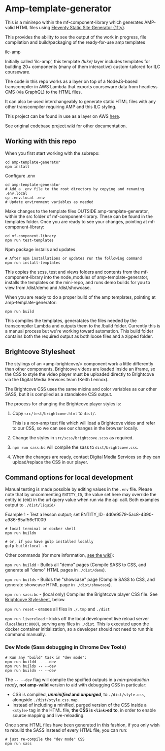 # Amp-template-generator

This is a minirepo within the mf-component-library which generates AMP-valid HTML files using [Eleventy Static Site Generator (11ty)](https://www.11ty.dev/docs/). 

This provides the ability to see the output of the work in progress, file compilation and build/packaging of the ready-for-use amp templates

ilc-amp

Initially called 'ilc-amp', this template *(luke)* layer includes templates for building 20+ components (many of them interactive) custom-tailored for ILC courseware.

The code in this repo works as a layer on top of a NodeJS-based transcompiler in AWS Lambda that exports courseware data from headless CMS (via GraphQL) to the HTML files. 

It can also be used interchangeably to generate static HTML files with any other transcompiler requiring AMP and this ILC styling. 

This project can be found in use as a layer on AWS [here](https://ca-central-1.console.aws.amazon.com/lambda/home?region=ca-central-1#/functions/tatooine-prod-compile?tab=configuration). 

See original codebase [project wiki](https://gitlab.tvo.org/content-solutions/courseware-graphql-output/wikis/) for other documentation.


## Working with this repo

When you first start working with the subrepo:
```
cd amp-template-generator
npm install

```
Configure .env
```
cd amp-template-generator
# Add a .env file to the root directory by copying and renaming .env.local 
cp .env.local .env
# Update environment variables as needed
```

Make changes to the template files OUTSIDE amp-template-generator, within the src
folder of mf-component-library. These can be found in the templates folder. Once you are ready to see your changes, pointing at mf-component-library:
```
cd mf-component-library
npm run test-templates

```
Npm package installs and updates
```
# After npm installations or updates run the following command
npm run install-templates

```
This copies the scss, test and views folders and contents from the mf-component-library into the node_modules of amp-template-generator, installs the templates on the mini-repo, and runs demo builds for you to view from /dist/demo and /dist/showcase.

When you are ready to do a proper build of the amp templates, pointing at amp-template-generator:
```
npm run build
```
This compiles the templates, generatates the files needed by the transcompiler Lambda and outputs them to the /build folder. Currently this is a manual process but we're working toward automation. This build folder contains both the required output as both loose files and a zipped folder.

## Brightcove Stylesheet
The stylings of an &lt;amp-brightcove/&gt; component work a little differently than other components. Brightcove videos are loaded inside an iframe, so the CSS to style the video player must be uploaded directly to Brightcove via the Digital Media Services team (Keith Lennox).

The Brightcove CSS uses the same mixins and color variables as our other SASS, but it is compiled as a standalone CSS output.

The process for changing the Brightcove player styles is:
1. Copy `src/test/brightcove.html` to `dist/`.

   This is a non-amp test file which will load a Brightcove video and refer to our CSS, so we can see our changes in the browser locally.

2. Change the styles in `src/scss/brightcove.scss` as required.

3. `npm run sass:bc` will compile the sass to `dist/brightcove.css`. 

4. When the changes are ready, contact Digital Media Services so they can upload/replace the CSS in our player.

## Command options for local development

Manual testing is made possible by editing values in the ```.env``` file. Please note that by uncommenting ```ENTITY_ID```, the value set here may override the entity id (eid) in the url query value when run via the api call. Both examples output to ```./dist/liquid/```

Example 1 - Test a lesson output; set ENTITY_ID=4d0e9579-5ac8-4390-a986-85af56e11009


```
# local terminal or docker shell
npm run buildn

# or, if you have gulp installed locally
gulp build:local -n
```

Other commands (for more information, [see the wiki](https://gitlab.tvo.org/content-solutions/courseware-graphql-output/wikis/Transcompiler-Commands)):

`npm run buildd` - Builds all "demo" pages (Compile SASS to CSS, and generate all "demo" HTML pages in `./dist/demo`). 

`npm run builds` - Builds the "showcase" page (Compile SASS to CSS, and generate showcase HTML page in `./dist/showcase`). 

`npm run sass:bc` - (local only) Compiles the Brightcove player CSS file. See [Brightcove Stylesheet](#brightcove-stylesheet), below.

`npm run reset` - erases all files in `./.tmp` and `./dist`

`npm run livereload` - kicks off the local development live reload server (`localhost:8000`), serving any files in `./dist`. This is executed upon the docker container initialization, so a developer should not need to run this command manually.


### Dev Mode (Sass debugging in Chrome Dev Tools)

```
# Run any "build" task in "dev mode":
npm run buildd -- --dev
npm run builds -- --dev
npm run buildn -- --dev
```

The `-- --dev` flag will compile the spcified outputs in a *non-production ready*, **not amp-valid** version to aid with debugging CSS in particular:
* CSS is compiled, ***unminified* and *unpurged***, to `./dist/style.css`, alongside `./dist/style.css.map`.
* Instead of including a minified, purged version of the CSS inside a `<style>` tag in the HTML file, **the CSS is `<link>`ed to**, in order to enable source mapping and live-reloading.

Once some HTML files have been generated in this fashion, if you only wish to rebuild the SASS instead of every HTML file, you can run:
```
# just re-compile the "dev mode" CSS
npm run sass
```




